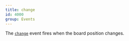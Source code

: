 ```yaml
---
title: change
id: 4000
group: Events
---
```


The <a href="{{ '/docs/#event:change' | url }}"><code class="js plain">change</code></a> event fires when the board position changes.
